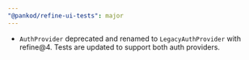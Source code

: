```yaml
---
"@pankod/refine-ui-tests": major
---
```


-   `AuthProvider` deprecated and renamed to `LegacyAuthProvider` with refine@4. Tests are updated to support both auth providers.
